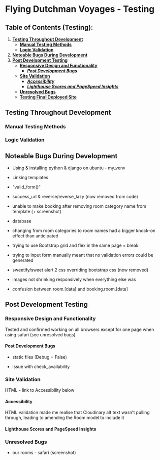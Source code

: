 # **Flying Dutchman Voyages - Testing**

## **Table of Contents (Testing):**

1. [**Testing Throughout Development**](#testing-throughout-development)
    - [**Manual Testing Methods**](#manual-testing-methods)
    - [**Logic Validation**](#logic-validation)
1. [**Noteable Bugs During Development**](#noteable-bugs-during-development)
1. [**Post Development Testing**](#post-development-testing)
    - [**Responsive Design and Functionality**](#responsive-design-and-functionality)
        - [**_Post Development Bugs_**](#post-development-bugs)
    - [**Site Validation**](#site-validation)
        - [**_Accessibility_**](#accessibility)
        - [**_Lighthouse Scores and PageSpeed Insights_**](#lighthouse-scores-and-pagespeed-insights)
    - [**Unresolved Bugs**](#unresolved-bugs)
    - [**Testing Final Deployed Site**](#testing-final-deployed-site)


## **Testing Throughout Development**

### **Manual Testing Methods**


### **Logic Validation**


## **Noteable Bugs During Development**

* Using & installing python & django on ubuntu - my_venv

* Linking templates

* "valid_form()"

* success_url & reverse/reverse_lazy (now removed from code)

* unable to make booking after removing room category name from template (+ screenshot)

* database

* changing from room categories to room names had a bigger knock-on effect than anticipated

* trying to use Bootstrap grid and flex in the same page = break

* trying to input form manually meant that no validation errors could be generated

* sweetify/sweet alert 2 css overriding bootstrap css (now removed)

* images not shrinking responsively when everything else was

* confusion between room.[data] and booking.room.[data]


## **Post Development Testing**

### **Responsive Design and Functionality**

Tested and confirmed working on all browsers except for one page when using safari (see unresolved bugs)

#### **Post Development Bugs**

* static files (Debug = False)

* issue with check_availability

### **Site Validation**

HTML - link to Accessibility below

#### **Accessibility**

HTML validation made me realise that Cloudinary alt text wasn't pulling through, leading to amending the Room model to include it

#### **Lighthouse Scores and PageSpeed Insights**


### **Unresolved Bugs**

* our rooms - safari (screenshot)

